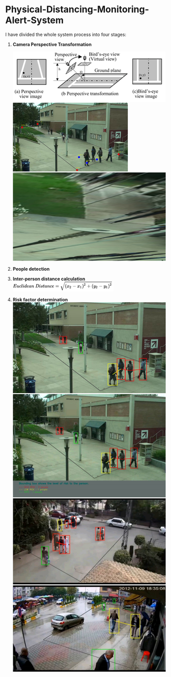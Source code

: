 # Physical-Distancing-Monitoring-Alert-System
I have divided the whole system process into four stages:
1) **Camera Perspective Transformation**

      ![](Images/fig4.png)
      ![](Images/fig5.png)
      ![](Images/fig6.png)
2) **People detection**
3) **Inter-person distance calculation**
      ![](Images/fig12a.png) 
4) **Risk factor determination**
      ![](Images/fig13.png)
      ![](Images/fig16.png)
      ![](Images/fig14.png)
      ![](Images/fig15.png)
